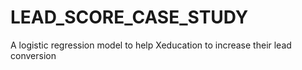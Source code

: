 # LEAD_SCORE_CASE_STUDY
 A logistic regression model to help Xeducation to increase their lead conversion
